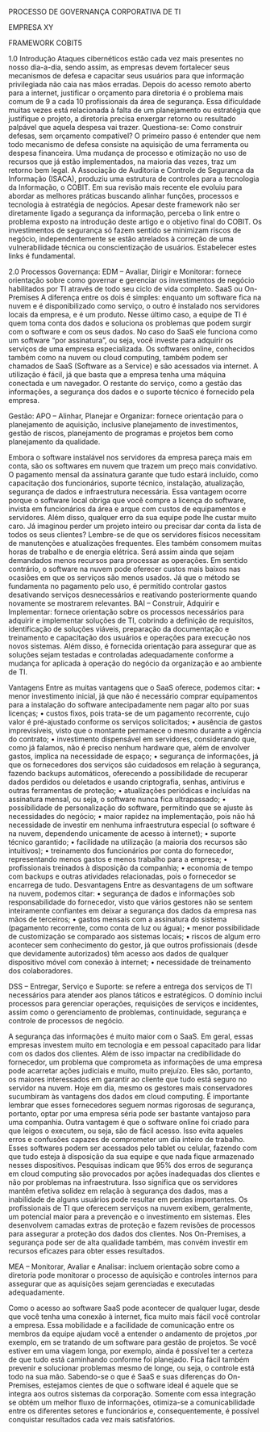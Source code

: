 PROCESSO DE GOVERNANÇA  CORPORATIVA DE TI

EMPRESA  XY

FRAMEWORK  COBIT5

1.0 Introdução
Ataques cibernéticos estão cada vez mais presentes no nosso dia-a-dia, sendo assim, as empresas devem fortalecer seus mecanismos de defesa e capacitar seus usuários para que informação privilegiada não caia nas mãos erradas. 
Depois do acesso remoto aberto para a internet, justificar o orçamento para diretoria é o problema mais comum de 9 a cada 10 profissionais da área de segurança. Essa dificuldade muitas vezes está relacionada à falta de um planejamento ou estratégia que justifique o projeto, a diretoria precisa enxergar retorno ou resultado palpável que aquela despesa vai trazer. 
Questiona-se: Como construir defesas, sem orçamento compatível? 
O primeiro passo é entender que nem todo mecanismo de defesa consiste na aquisição de uma ferramenta ou despesa financeira. Uma mudança de processo e otimização no uso de recursos que já estão implementados, na maioria das vezes, traz um retorno bem legal.
A Associação de Auditoria e Controle de Segurança da Informação (ISACA), produziu uma estrutura de controles para a tecnologia da Informação, o COBIT. Em sua revisão mais recente ele evoluiu para abordar as melhores práticas buscando alinhar funções, processos e tecnologia à estratégia de negócios. 
Apesar deste framework não ser diretamente ligado a segurança da informação, perceba o link entre o problema exposto na introdução deste artigo e o objetivo final do COBIT. Os investimentos de segurança só fazem sentido se minimizam riscos de negócio, independentemente se estão atrelados à correção de uma vulnerabilidade técnica ou conscientização de usuários. Estabelecer estes links é fundamental. 

2.0 Processos
Governança:
EDM – Avaliar, Dirigir e Monitorar: fornece orientação sobre como governar e gerenciar os investimentos de negócio habilitados por TI através de todo seu ciclo de vida completo. 
SaaS ou On-Premises
A diferença entre os dois é simples: enquanto um software fica na nuvem e é disponibilizado como serviço, o outro é instalado nos servidores locais da empresa, e é um produto.
Nesse último caso, a equipe de TI é quem toma conta dos dados e soluciona os problemas que podem surgir com o software e com os seus dados. No caso do SaaS ele funciona como um software “por assinatura”, ou seja, você investe para adquirir os serviços de uma empresa especializada.
Os softwares online, conhecidos também como na nuvem ou cloud computing, também podem ser chamados de SaaS (Software as a Service) e são acessados via internet. A utilização é fácil, já que basta que a empresa tenha uma máquina conectada e um navegador. O restante do serviço, como a gestão das informações, a segurança dos dados e o suporte técnico é fornecido pela empresa.


Gestão:
APO – Alinhar, Planejar e Organizar: fornece orientação para o planejamento de aquisição, inclusive planejamento de investimentos, gestão de riscos, planejamento de programas e projetos bem como planejamento da qualidade.

Embora o software instalável nos servidores da empresa pareça mais em conta, são os softwares em nuvem que trazem um preço mais convidativo. O pagamento mensal da assinatura garante que tudo estará incluído, como capacitação dos funcionários, suporte técnico, instalação, atualização, segurança de dados e infraestrutura necessária.
Essa vantagem ocorre porque o software local obriga que você compre a licença do software, invista em funcionários da área e arque com custos de equipamentos e servidores. Além disso, qualquer erro da sua equipe pode lhe custar muito caro. Já imaginou perder um projeto inteiro ou precisar dar conta da lista de todos os seus clientes?
Lembre-se de que os servidores físicos necessitam de manutenções e atualizações frequentes. Eles também consomem muitas horas de trabalho e de energia elétrica. Será assim ainda que sejam demandados menos recursos para processar as operações.
Em sentido contrário, o software na nuvem pode oferecer custos mais baixos nas ocasiões em que os serviços são menos usados. Já que o método se fundamenta no pagamento pelo uso, é permitido controlar gastos desativando serviços desnecessários e reativando posteriormente quando novamente se mostrarem relevantes.
BAI – Construir, Adquirir e Implementar: fornece orientação sobre os processos necessários para adquirir e implementar soluções de TI, cobrindo a definição de requisitos, identificação de soluções viáveis, preparação da documentação e treinamento e capacitação dos usuários e operações para execução nos novos sistemas. Além disso, é fornecida orientação para assegurar que as soluções sejam testadas e controladas adequadamente conforme a mudança for aplicada à operação do negócio da organização e ao ambiente de TI.

Vantagens
Entre as muitas vantagens que o SaaS oferece, podemos citar:
•	menor investimento inicial, já que não é necessário comprar equipamentos para a instalação do software antecipadamente nem pagar alto por suas licenças;
•	custos fixos, pois trata-se de um pagamento recorrente, cujo valor é pré-ajustado conforme os serviços solicitados;
•	ausência de gastos imprevisíveis, visto que o montante permanece o mesmo durante a vigência do contrato;
•	investimento dispensável em servidores, considerando que, como já falamos, não é preciso nenhum hardware que, além de envolver gastos, implica na necessidade de espaço;
•	segurança de informações, já que os fornecedores dos serviços são cuidadosos em relação à segurança, fazendo backups automáticos, oferecendo a possibilidade de recuperar dados perdidos ou deletados e usando criptografia, senhas, antivírus e outras ferramentas de proteção;
•	atualizações periódicas e incluídas na assinatura mensal, ou seja, o software nunca fica ultrapassado;
•	possibilidade de personalização do software, permitindo que se ajuste às necessidades do negócio;
•	maior rapidez na implementação, pois não há necessidade de investir em nenhuma infraestrutura especial (o software é na nuvem, dependendo unicamente de acesso à internet);
•	suporte técnico garantido;
•	facilidade na utilização (a maioria dos recursos são intuitivos);
•	treinamento dos funcionários por conta do fornecedor, representando menos gastos e menos trabalho para a empresa;
•	profissionais treinados à disposição da companhia;
•	economia de tempo  com backups e outras atividades relacionadas, pois o fornecedor se encarrega de tudo.
Desvantagens
Entre as desvantagens de um software na nuvem, podemos citar:
•	segurança de dados e informações sob responsabilidade do fornecedor, visto que vários gestores não se sentem inteiramente confiantes em deixar a segurança dos dados da empresa nas mãos de terceiros;
•	gastos mensais com a assinatura do sistema (pagamento recorrente, como conta de luz ou água);
•	menor possibilidade de customização se comparado aos sistemas locais;
•	riscos de algum erro acontecer sem conhecimento do gestor, já que outros profissionais (desde que devidamente autorizados) têm acesso aos dados de qualquer dispositivo móvel com conexão à internet;
•	necessidade  de  treinamento dos colaboradores.




DSS – Entregar, Serviço e Suporte: se refere a entrega dos serviços de TI necessários para atender aos planos táticos e estratégicos. O domínio inclui processos para gerenciar operações, requisições de serviços e incidentes, assim como o gerenciamento de problemas, continuidade, segurança e controle de processos de negócio.

A segurança das informações é muito maior com o SaaS.
Em geral, essas empresas investem muito em tecnologia e em pessoal capacitado para lidar com os dados dos clientes. Além de isso impactar na credibilidade do fornecedor, um problema que comprometa as informações de uma empresa pode acarretar ações judiciais e muito, muito prejuízo.
Eles são, portanto, os maiores interessados em garantir ao cliente que tudo está seguro no servidor na nuvem.
Hoje em dia, mesmo os gestores mais conservadores sucumbiram às vantagens dos dados em cloud computing. É importante lembrar que esses fornecedores seguem normas rigorosas de segurança, portanto, optar por uma empresa séria pode ser bastante vantajoso para uma companhia.
Outra vantagem é que o software online foi criado para que leigos o executem, ou seja, são de fácil acesso. Isso evita aqueles erros e confusões capazes de comprometer um dia inteiro de trabalho.
Esses softwares podem ser acessados pelo tablet ou celular, fazendo com que tudo esteja à disposição da sua equipe e que nada fique armazenado nesses dispositivos.
Pesquisas indicam que 95% dos erros de segurança em cloud computing são provocados por ações inadequadas dos clientes e não por problemas na infraestrutura. Isso significa que os servidores mantêm efetiva solidez em relação à segurança dos dados, mas a inabilidade de alguns usuários pode resultar em perdas importantes.
Os profissionais de TI que oferecem serviços na nuvem exibem, geralmente, um potencial maior para a prevenção e o investimento em sistemas. Eles desenvolvem camadas extras de proteção e fazem revisões de processos para assegurar a proteção dos dados dos clientes.
Nos On-Premises, a segurança pode ser de alta qualidade também, mas convém investir em recursos eficazes para obter esses resultados.


MEA – Monitorar,  Avaliar e Analisar: incluem orientação sobre como a diretoria pode monitorar o processo de aquisição e controles internos para assegurar que as aquisições sejam  gerenciadas e executadas adequadamente.

Como o acesso ao software SaaS pode acontecer de qualquer lugar, desde que você tenha uma conexão à internet, fica muito mais fácil você controlar a empresa.
Essa mobilidade e a facilidade de comunicação entre os membros da equipe ajudam você a entender o andamento de projetos ,por exemplo, em se tratando de um software para gestão de projetos. Se você estiver em uma viagem longa, por exemplo, ainda é possível ter a certeza de que tudo está caminhando conforme foi planejado.
Fica fácil também prevenir e solucionar problemas mesmo de longe, ou seja, o controle está todo na sua mão.
Sabendo-se o que é SaaS e suas diferenças do On-Premises, estejamos cientes de que o software ideal é aquele que se integra aos outros sistemas da corporação.
Somente com essa integração se obtém um melhor fluxo de informações, otimiza-se a comunicabilidade entre os diferentes setores e funcionários e, consequentemente, é possível conquistar resultados cada vez mais satisfatórios.
